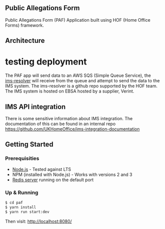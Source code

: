 Public Allegations Form
------------------------------
Public Allegations Form (PAF) Application built using HOF (Home Office Forms) framework.

## Architecture
# testing deployment

The PAF app will send data to an AWS SQS (Simple Queue Service), the [ims-resolver](https://github.com/UKHomeOffice/ims-resolver/) will receive from the queue and attempt to send the data to the IMS system.  The ims-resolver is a github repo supported by the HOF team.  The IMS system is hosted on EBSA hosted by a supplier, Verint.

## IMS API integration

There is some sensitive information about IMS integration.  The documentation of this can be found in an internal repo
https://github.com/UKHomeOffice/ims-integration-documentation

## Getting Started

### Prerequisities

- [Node.js](https://nodejs.org/en/) - Tested against LTS 
- NPM (installed with Node.js) - Works with versions 2 and 3
- [Redis server](http://redis.io/download) running on the default port

### Up & Running

```bash
$ cd paf
$ yarn install
$ yarn run start:dev
```
Then visit: [http://localhost:8080/](http://localhost:8080/)
